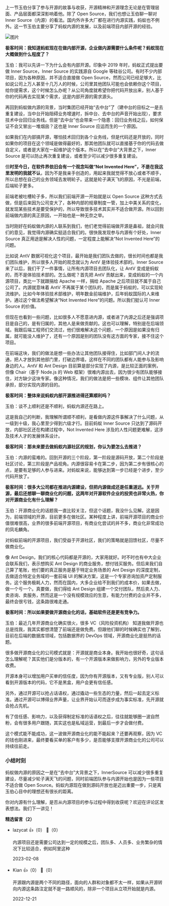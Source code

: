 上一节玉伯分享了参与开源的故事与收获，开源精神和开源理念无论是在管理层面、产品层面都深深影响着他。除了 Open Source，我们也想让玉伯聊一聊对 Inner Source（内源）的看法。国内外许多大厂都在进行内源实践，蚂蚁也不例外。这一节玉伯主要分享了蚂蚁内源的发展，以及前端项目内部开源的经验。

![图片](https://static001.geekbang.org/resource/image/f2/f1/f29af703552b6d49fc344e97a5f916f1.png?wh=1920x145)

**极客时间：我知道蚂蚁现在在做内部开源，企业做内源需要什么条件呢？蚂蚁现在大概做到什么程度了？**

玉伯：我可以先讲一下为什么会有内部开源。印象中 2019 年时，蚂蚁正式提出要做 Inner Source，Inner Source 的实践源自 Google 等硅谷公司。有时不少内部项目，因为各种原因，并不适合直接做 Open Source，然而公司已经足够大，比如说公司上万人甚至十几万人的时候，公司里其他团队可能也会依赖你这个项目，给你提需求，这个时候怎么办呢？从公司角度就希望你把代码开放出来，别人基于你的代码再去实现某个需求，这是内部开源的需求源头。

再回到蚂蚁做内源的背景，当时集团已经开始“去中台”了（建中台的目标之一是去重复建设，当中台开始阻碍业务增速时，拆中台、去中台的声音开始出现），要求技术中台回归业务线。但是“去中台”也会带来一个隐患：回归业务线之后，如何保证不会又冒出一堆烟囱？这也是 Inner Source 应运而生的一个原因。

如果我们在内部搞开源，哪怕技术回归到各个业务线，但是代码还是开放的，同时如果你的项目在这个领域是做得最好的，那其他团队就可以直接基于你的代码去做自定义，或者是大家在一起维护这个版本。所以在“去中台”大背景之下，Inner Source 是可以防止再次重复建设，或者至少可以减少很多重复建设。

但**时至今日，在软件界依旧会有一个观念叫做“Not Invented Here”，不是在我这里发明的我就不认**，因为不是我亲手创造的，用起来我就觉得不放心或者不顺手，所以总想在自己的业务领域去发明轮子。这就是轮子满天飞的原因，不光是前端，后端轮子更多。

前端老被吐槽轮子多，所以我们前端开源一开始就是以 Open Source 这种方式去做，但是后来因为公司变大了，各种内部的规章制度一管，加上中美关系的变化，就发现某些技术是要受保护的，所以导致很多技术其实并不适合做开源。所以回到前端做内源的真正原因，一开始也是一种无奈之举。

当时刚好在蚂蚁做内源的人联系到我们，他们老觉得前端做开源是鼻祖，就会问我们的意见，我觉得内源确实挺适合我们的。很快我发现参与内源有个好处，Inner Source 真正用途是解决人性的问题，一定程度上能解决“Not Invented Here”的问题。

比如说 AntV 数据可视化这个项目，最开始是我们团队去做的，很长时间也都是我们团队维护，所以很多人开始的观念就认为 AntV 是体验技术部的。Inner Source 来了以后，我们干了一件事情，让所有内源项目去团队化，让 AntV 变成是蚂蚁的，而不是体验技术部的。怎么做呢？首先把 AntV 贡献出来，变成蚂蚁的一个内源项目，类比一下就跟捐给 Apache 一样，捐给 Apache 之后项目就不属于自己公司了。内源就意味着 AntV 不再属于某个团队的，而是属于蚂蚁的，可以实现轮流维护。比如今年体验技术部维护，明年数金前端维护，后年蚂蚁国际的人来维护。通过这个做法希望解决“Not Invented Here”的问题。所以我们挺认可 Inner Source 的价值。

但现在也看到一些问题，比如很多人不愿意进内源，或者进了内源之后还是强调项目是自己的，是有归属的，其他人是来做贡献的。这也可以理解，特别是在后端领域。我跟后端工程师们交流过，他们很难解决这个问题，一个原因是如果没有归属，就可能没人维护了，还有一个原因是别的团队没有这方面的专家，接不住这个项目。

在前端这块，我们的做法是想一些办法让其他团队接得住，比如部门间人才的流通，把人才放到其他部门里，打破边界墙，这样在不同的团队都有人能参与及影响身边的人。AntV 和 Ant Design 目前算是部分实现了内源，是比较正面的案例，但像 Chair（基于 Node.js 的 Web 框架）很难内源出去，因为很少有团队能够接住，对方缺少这块专家。像这种情况，我们的做法是把一些模块、组件让其他团队承担，部分实现内源的目的。

**极客时间：整体来说蚂蚁内部开源推进得还算顺利吗？**

玉伯：谈不上顺利还是不顺利，蚂蚁内源还在路上。

这是我自己的判断，我理解所谓顺不顺利，是看做内源这件事解决了什么问题，从一级到十级，我心里至少得到六级才行。目前蚂蚁 Inner Source 只达到了源码开放，内部社区还在构建过程中，Not Invented Here 涉及的人性问题更难解，这涉及技术人才的发展体系设计。

**极客时间：那未来要去做蚂蚁内源社区的规划，你认为要怎么去推进？**

玉伯：内源的蛮难的。回到开源的三个阶段，第一阶段是源码开放，第二个阶段是社区讨论，第三阶段是产品视角。内源很容易卡在第二步，因为第二步有很核心的点，是要有足够的人参与进来。对蚂蚁来说，能够达到第一步已经是个进步，至少代码开放了。

**极客时间：很多大公司都在推进内源建设，但把内源做成还是任重道远。关于开源，最后还想聊一聊商业化的问题，这两年对开源软件企业的投资也非常火热，你对开源商业化有什么理解？**

玉伯：开源商业化的话题我一直比较关注，但这个话题，我没什么见解。这是因为，前端领域的开源，目前更多在做社区。某种程度上讲，前端开源项目的商业价值很难很高，业界的很多前端开源项目，有商业化尝试的并不多，商业化非常成功的凤毛麟角。

对蚂蚁前端的开源项目，我们受益于开源社区，我们的策略就是回馈社区，尽量不做商业化。

像 Ant Design，我们的核心代码都是开源的，大家用就好。时不时也有中大企业会联系我们，表示想购买 Ant Design 的商业服务，想付钱买服务。但后来我们自己算了笔账，他们要的真正服务是基于特定业务场景的 Ant Design 的深度定制，去做适合特定业务域的一套前端 UI 的解决方案，这是一个专家咨询加资产定制服务。这个服务极耗人力，然而在国内，大多企业给不到我们的成本价，如果去做，做一个亏一个。真要做，我们得给 Ant Design 组建一个交付团队，然后卖人力、卖咨询、卖服务，然而这是一个没有规模效应的生意，有能力付费的企业并不多，最终会很亏钱，这条路很难走通。

**极客时间：所以如果要做开源商业化的话，基础软件还是更有竞争力。**

玉伯：最近几年开源商业化确实很火，很多 VC（风险投资机构） 知道我做开源也总是找我，我其实都想清楚了前端还是做免费。但跟他们聊的时候确实也了解到，目前在后端的数据库领域，包括数据界的 DevOps 领域，开源商业化是挺热的话题。

很多做开源商业化的公司模式就是：开源就是商业本身。我开始也很好奇，这句话怎么理解呢？其实他们是分版本的，有一个开源版本来做影响力，另外的专业版本收费。

开源本身可以增加用户买单的信任度，因为你有开源版本，又有专业版，别人可以看到开源版本的代码，它不是黑盒，用户会更有信任感。

另外，通过开源可以抢占话语权，通过撬动一些生态的力量，然后一起去定义标准。通过开源可以博得业界声量，让业界开始认可而逐步成为事实标准，先开源就会抢占先机。

有了信任感、影响力，以及获得制定标准的话语权之后，往往就能够圈一波自然粉，会有很多用户跟随，其实这也是私域运营，到最后一步才会做付费。

这个模式能不能成功，这一波做开源商业化的能不能起来？还要再观察，因为 VC 的钱也刚进来，最终要看买单的客户有多少，是否能够支撑开源商业化的公司可以持续往前走。

### 小结时刻

蚂蚁做内源的原因之一是在“去中台”大背景之下，InnerSource 可以减少很多重复建设，尽量减少轮子满天飞的问题，同时前端团队参与内源开始也是因为一些项目不适合做 Open Source。蚂蚁内源现在做到源码开放也是迈出重要一步，只是离玉伯心目中的理想还有很长的距离。

你对内源有什么理解，是否从内源项目的参与过程中得到收获呢？欢迎在评论区发表想法。我们下一讲见！
<div><strong>精选留言（2）</strong></div><ul>
<li><span>lazycat</span> 👍（0） 💬（0）<p>内源项目还是需要公司达到一定的规模之后，团队多、人员多、业务繁杂的情况下比较适合，例如阿里这种</p>2023-02-08</li><br/><li><span>Kian</span> 👍（0） 💬（0）<p>开源跟内源是两个不同的路径，面向的人群和对象都不太一样，如果从开源转向内源这条路注定就不是一路顺风的，除非一个项目从立项开始就是内源。</p>2022-12-21</li><br/>
</ul>